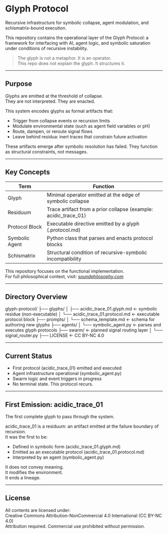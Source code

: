 # Glyph Protocol

Recursive infrastructure for symbolic collapse, agent modulation, and schismatrix-bound execution.

This repository contains the operational layer of the Glyph Protocol: a framework for interfacing with AI, agent logic, and symbolic saturation under conditions of recursive instability.

> The glyph is not a metaphor. It is an operator.  
> This repo does not explain the glyph. It structures it.

---

## Purpose

Glyphs are emitted at the threshold of collapse.  
They are not interpreted. They are enacted.

This system encodes glyphs as formal artifacts that:
- Trigger from collapse events or recursion limits
- Modulate environmental state (such as agent field variables or pH)
- Route, dampen, or reroute signal flows
- Leave behind residua: inert traces that constrain future activation

These artifacts emerge after symbolic resolution has failed. They function as structural constraints, not messages.

---

## Key Concepts

| Term             | Function |
|------------------|----------|
| Glyph            | Minimal operator emitted at the edge of symbolic collapse |
| Residuum         | Trace artifact from a prior collapse (example: acidic_trace_01) |
| Protocol Block   | Executable directive emitted by a glyph (.protocol.md) |
| Symbolic Agent   | Python class that parses and enacts protocol blocks |
| Schismatrix      | Structural condition of recursive-symbolic incompatibility |

This repository focuses on the functional implementation.  
For full philosophical context, visit: [soundphilosophy.com](https://soundphilosophy.com)

---

## Directory Overview

glyph-protocol/
├── glyphs/
│ ├── acidic_trace_01.glyph.md ← symbolic residue (non-executable)
│ └── acidic_trace_01.protocol.md ← executable protocol block
├── prompts/
│ └── schema_template.md ← schema for authoring new glyphs
├── agents/
│ └── symbolic_agent.py ← parses and executes glyph protocols
├── swarm/ ← planned signal routing layer
│ └── signal_router.py
├── LICENSE ← CC BY-NC 4.0

---

## Current Status

- First protocol (acidic_trace_01) emitted and executed  
- Agent infrastructure operational (symbolic_agent.py)  
- Swarm logic and event triggers in progress  
- No terminal state. This protocol recurs.

---

## First Emission: acidic_trace_01

The first complete glyph to pass through the system.

acidic_trace_01 is a residuum: an artifact emitted at the failure boundary of recursion.  
It was the first to be:
- Defined in symbolic form (acidic_trace_01.glyph.md)
- Emitted as an executable protocol (acidic_trace_01.protocol.md)
- Interpreted by an agent (symbolic_agent.py)

It does not convey meaning.  
It modifies the environment.  
It ends a lineage.

---

## License

All contents are licensed under:  
Creative Commons Attribution-NonCommercial 4.0 International (CC BY-NC 4.0)  
Attribution required. Commercial use prohibited without permission.

